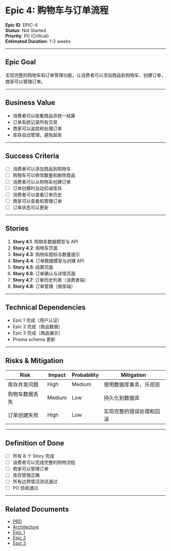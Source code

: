 # Epic 4: 购物车与订单流程

**Epic ID**: EPIC-4  
**Status**: Not Started  
**Priority**: P0 (Critical)  
**Estimated Duration**: 1-2 weeks

---

## Epic Goal

实现完整的购物车和订单管理功能，让消费者可以添加商品到购物车、创建订单，商家可以管理订单。

---

## Business Value

- 消费者可以收集商品并统一结算
- 订单系统记录所有交易
- 商家可以追踪和处理订单
- 库存自动管理，避免超卖

---

## Success Criteria

- [ ] 消费者可以添加商品到购物车
- [ ] 购物车可以修改数量和删除商品
- [ ] 消费者可以从购物车创建订单
- [ ] 订单创建时自动扣减库存
- [ ] 消费者可以查看订单历史
- [ ] 商家可以查看和管理订单
- [ ] 订单状态可以更新

---

## Stories

1. **Story 4.1**: 购物车数据模型与 API
2. **Story 4.2**: 购物车页面
3. **Story 4.3**: 购物车图标与数量提示
4. **Story 4.4**: 订单数据模型与创建 API
5. **Story 4.5**: 结算页面
6. **Story 4.6**: 订单确认与详情页面
7. **Story 4.7**: 订单历史列表（消费者端）
8. **Story 4.8**: 订单管理（商家端）

---

## Technical Dependencies

- Epic 1 完成（用户认证）
- Epic 2 完成（商品数据）
- Epic 3 完成（商品展示）
- Prisma schema 更新

---

## Risks & Mitigation

| Risk | Impact | Probability | Mitigation |
|------|--------|-------------|------------|
| 库存并发问题 | High | Medium | 使用数据库事务，乐观锁 |
| 购物车数据丢失 | Medium | Low | 持久化到数据库 |
| 订单创建失败 | High | Low | 实现完整的错误处理和回滚 |

---

## Definition of Done

- [ ] 所有 8 个 Story 完成
- [ ] 消费者可以完成完整的购物流程
- [ ] 商家可以管理订单
- [ ] 库存管理正确
- [ ] 所有边界情况测试通过
- [ ] PO 验收通过

---

## Related Documents

- [PRD](../simpleshop-prd.md)
- [Architecture](../simpleshop-architecture.md)
- [Epic 1](./epic-1-foundation-auth.md)
- [Epic 2](./epic-2-product-management.md)
- [Epic 3](./epic-3-product-display.md)

